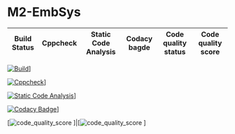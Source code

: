 # M2-EmbSys



|**Build Status** | **Cppcheck** | **Static Code Analysis**                                              | **Codacy bagde** | **Code quality status** |**Code quality score** |
|--------|------|-----------------------------------------------------------------------|------------------|------------------------|------------------------|
[![Build](https://github.com/SudhanKrishnasamy/M2-EmbSys/actions/workflows/Build.yml/badge.svg)](https://github.com/SudhanKrishnasamy/M2-EmbSys/actions/workflows/Build.yml)]

[![Cppcheck](https://github.com/SudhanKrishnasamy/M2-EmbSys/actions/workflows/c-cpp.yml/badge.svg)](https://github.com/SudhanKrishnasamy/M2-EmbSys/actions/workflows/c-cpp.yml)]

[![Static Code Analysis](https://github.com/SudhanKrishnasamy/M2-EmbSys/actions/workflows/static.yml/badge.svg)](https://github.com/SudhanKrishnasamy/M2-EmbSys/actions/workflows/static.yml)]

[![Codacy Badge](https://app.codacy.com/project/badge/Grade/8f5a3405722f420ea41b0c60f1d31e6c)](https://www.codacy.com/gh/SudhanKrishnasamy/M2-EmbSys/dashboard?utm_source=github.com&amp;utm_medium=referral&amp;utm_content=SudhanKrishnasamy/M2-EmbSys&amp;utm_campaign=Badge_Grade)]

[![code_quality_score](https://api.codiga.io/project/31597/score/svg) ]|[![code_quality_score](https://api.codiga.io/project/31597/status/svg) ]






